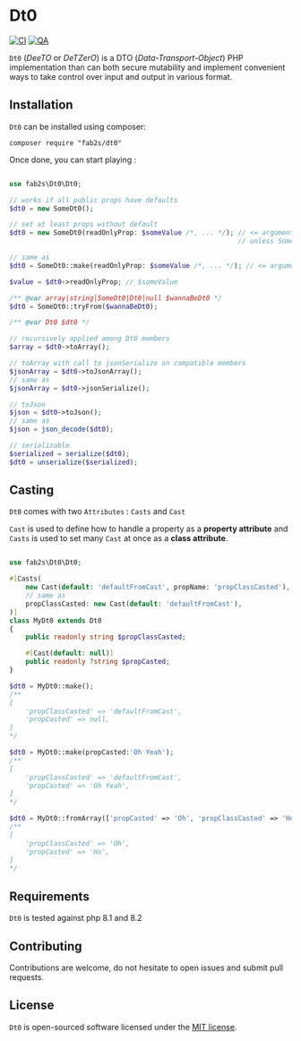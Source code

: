# Dt0
[![CI](https://github.com/fab2s/dt0/actions/workflows/ci.yml/badge.svg)](https://github.com/fab2s/dt0/actions/workflows/ci.yml) [![QA](https://github.com/fab2s/dt0/actions/workflows/qa.yml/badge.svg)](https://github.com/fab2s/dt0/actions/workflows/qa.yml)

`Dt0` (_DeeTO_ or _DeTZerO_) is a DTO (_Data-Transport-Object_) PHP implementation than can both secure mutability and implement convenient ways to take control over input and output in various format.

## Installation

`Dt0` can be installed using composer:

```shell
composer require "fab2s/dt0"
```

Once done, you can start playing :

```php

use fab2s\Dt0\Dt0;

// works if all public props have defaults
$dt0 = new SomeDt0();

// set at least props without default
$dt0 = new SomeDt0(readOnlyProp: $someValue /*, ... */); // <= argument order does not matter
                                                         // unless SomeDt0 has a constructor

// same as
$dt0 = SomeDt0::make(readOnlyProp: $someValue /*, ... */); // <= argument order never matter

$value = $dt0->readOnlyProp; // $someValue

/** @var array|string|SomeDt0|Dt0|null $wannaBeDt0 */
$dt0 = SomeDt0::tryFrom($wannaBeDt0);

/** @var Dt0 $dt0 */

// recursively applied among Dt0 members
$array = $dt0->toArray();

// toArray with call to jsonSerialize on compatible members
$jsonArray = $dt0->toJsonArray();
// same as 
$jsonArray = $dt0->jsonSerialize();

// toJson
$json = $dt0->toJson();
// same as 
$json = json_decode($dt0);

// serializable
$serialized = serialize($dt0);
$dt0 = unserialize($serialized);

```

## Casting

`Dt0` comes with two `Attributes` : `Casts` and `Cast`

`Cast` is used to define how to handle a property as a **property attribute** and `Casts` is used to set many `Cast` at once as a **class attribute**.

````php

use fab2s\Dt0\Dt0;

#[Casts(
    new Cast(default: 'defaultFromCast', propName: 'propClassCasted'),
    // same as 
    propClassCasted: new Cast(default: 'defaultFromCast'),
)]
class MyDt0 extends Dt0
{
    public readonly string $propClassCasted;

    #[Cast(default: null)]
    public readonly ?string $propCasted;
}

$dt0 = MyDt0::make();
/**
[
    'propClassCasted' => 'defaultFromCast',
    'propCasted' => null,
] 
*/

$dt0 = MyDt0::make(propCasted:'Oh Yeah');
/**
[
    'propClassCasted' => 'defaultFromCast',
    'propCasted' => 'Oh Yeah',
] 
*/

$dt0 = MyDt0::fromArray(['propCasted' => 'Oh', 'propClassCasted' => 'Ho']);
/**
[
    'propClassCasted' => 'Oh',
    'propCasted' => 'Ho',
] 
*/

````

## Requirements

`Dt0` is tested against php 8.1 and 8.2

## Contributing

Contributions are welcome, do not hesitate to open issues and submit pull requests.

## License

`Dt0` is open-sourced software licensed under the [MIT license](http://opensource.org/licenses/MIT).
